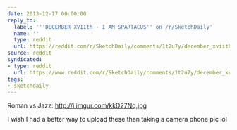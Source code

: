 ```yaml
---
date: 2013-12-17 00:00:00
reply_to:
  label: '''DECEMBER XVIIth - I AM SPARTACUS'' on /r/SketchDaily'
  name: ''
  type: reddit
  url: https://reddit.com/r/SketchDaily/comments/1t2u7y/december_xviith_i_am_spartacus/
source: reddit
syndicated:
- type: reddit
  url: https://www.reddit.com/r/SketchDaily/comments/1t2u7y/december_xviith_i_am_spartacus/ce3sfz1/
tags:
- sketchdaily
---
```


Roman vs Jazz: http://i.imgur.com/kkD27Nq.jpg

I wish I had a better way to upload these than taking a camera phone pic lol